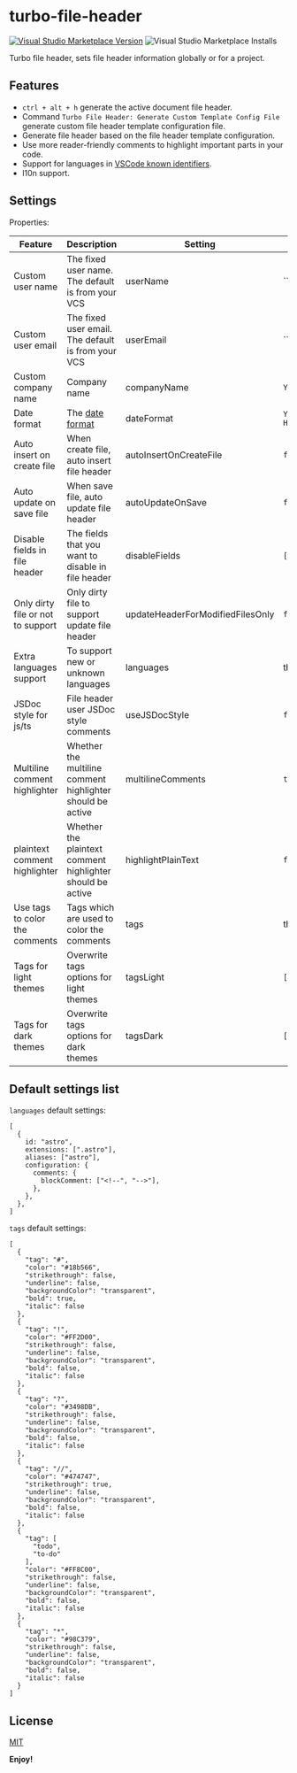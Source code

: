 # turbo-file-header

[![Visual Studio Marketplace Version](https://img.shields.io/visual-studio-marketplace/v/ygqygq2.turbo-file-header.svg?color=07c160&label=turbo-file-header&logo=visual-studio-code)](https://marketplace.visualstudio.com/items?itemName=ygqygq2.turbo-file-header)
![Visual Studio Marketplace Installs](https://img.shields.io/visual-studio-marketplace/i/ygqygq2.turbo-file-header)

Turbo file header, sets file header information globally or for a project.

## Features

- `ctrl + alt + h` generate the active document file header.
- Command `Turbo File Header: Generate Custom Template Config File` generate custom file header template configuration file.
- Generate file header based on the file header template configuration.
- Use more reader-friendly comments to highlight important parts in your code.
- Support for languages in [VSCode known identifiers](https://code.visualstudio.com/docs/languages/identifiers#_known-language-identifiers).
- l10n support.

## Settings

Properties:

| Feature                           | Description                                                      | Setting                          | Default               |
| --------------------------------- | ---------------------------------------------------------------- | -------------------------------- | --------------------- |
| Custom user name                  | The fixed user name. The default is from your VCS                | userName                         | ``                    |
| Custom user email                 | The fixed user email. The default is from your VCS               | userEmail                        | ``                    |
| Custom company name               | Company name                                                     | companyName                      | `YourCompanyName`     |
| Date format                       | The [date format](https://momentjs.com/docs/#/displaying/format) | dateFormat                       | `YYYY-MM-DD HH:mm:ss` |
| Auto insert on create file        | When create file, auto insert file header                        | autoInsertOnCreateFile           | `false`               |
| Auto update on save file          | When save file, auto update file header                          | autoUpdateOnSave                 | `false`               |
| Disable fields in file header     | The fields that you want to disable in file header               | disableFields                    | `[]`                  |
| Only dirty file or not to support | Only dirty file to support update file header                    | updateHeaderForModifiedFilesOnly | `false`               |
| Extra languages support           | To support new or unknown languages                              | languages                        | the below             |
| JSDoc style for js/ts             | File header user JSDoc style comments                            | useJSDocStyle                    | `false`               |
| Multiline comment highlighter     | Whether the multiline comment highlighter should be active       | multilineComments                | `true`                |
| plaintext comment highlighter     | Whether the plaintext comment highlighter should be active       | highlightPlainText               | `false`               |
| Use tags to color the comments    | Tags which are used to color the comments                        | tags                             | the below             |
| Tags for light themes             | Overwrite tags options for light themes                          | tagsLight                        | `[]`                  |
| Tags for dark themes              | Overwrite tags options for dark themes                           | tagsDark                         | `[]`                  |

## Default settings list

`languages` default settings:

```
[
  {
    id: "astro",
    extensions: [".astro"],
    aliases: ["astro"],
    configuration: {
      comments: {
        blockComment: ["<!--", "-->"],
      },
    },
  },
]
```

`tags` default settings:

```
[
  {
    "tag": "#",
    "color": "#18b566",
    "strikethrough": false,
    "underline": false,
    "backgroundColor": "transparent",
    "bold": true,
    "italic": false
  },
  {
    "tag": "!",
    "color": "#FF2D00",
    "strikethrough": false,
    "underline": false,
    "backgroundColor": "transparent",
    "bold": false,
    "italic": false
  },
  {
    "tag": "?",
    "color": "#3498DB",
    "strikethrough": false,
    "underline": false,
    "backgroundColor": "transparent",
    "bold": false,
    "italic": false
  },
  {
    "tag": "//",
    "color": "#474747",
    "strikethrough": true,
    "underline": false,
    "backgroundColor": "transparent",
    "bold": false,
    "italic": false
  },
  {
    "tag": [
      "todo",
      "to-do"
    ],
    "color": "#FF8C00",
    "strikethrough": false,
    "underline": false,
    "backgroundColor": "transparent",
    "bold": false,
    "italic": false
  },
  {
    "tag": "*",
    "color": "#98C379",
    "strikethrough": false,
    "underline": false,
    "backgroundColor": "transparent",
    "bold": false,
    "italic": false
  }
]
```

## License

[MIT](./LICENSE)

**Enjoy!**
